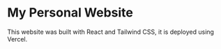 # My Personal Website

This website was built with React and Tailwind CSS, it is deployed using Vercel.